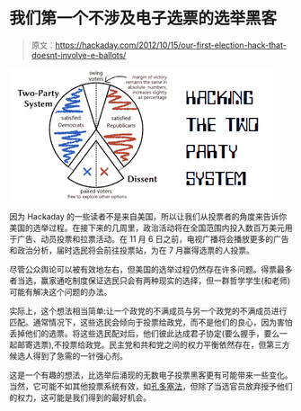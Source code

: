 # 我们第一个不涉及电子选票的选举黑客

> 原文：<https://hackaday.com/2012/10/15/our-first-election-hack-that-doesnt-involve-e-ballots/>

![](img/ef18d72af1613011af6634e232a2775e.png "two")

因为 Hackaday 的一些读者不是来自美国，所以让我们从投票者的角度来告诉你美国的选举过程。在接下来的几周里，政治活动将在全国范围内投入数百万美元用于广告、动员投票和拉票活动。在 11 月 6 日之前，电视广播将会播放更多的广告和政治分析，届时选民将会前往投票站，为在 7 月赢得选票的人投票。

尽管公众舆论可以被有效地左右，但美国的选举过程仍然存在许多问题。得票最多者当选，赢家通吃制度保证选民只会有两种现实的选择，但一群哲学学生(和老师)可能有解决这个问题的办法。

实际上，这个想法相当简单:让一个政党的不满成员与另一个政党的不满成员进行匹配。通常情况下，这些选民会倾向于投票给政党，而不是他们的良心，因为害怕丢掉他们的选票。将这些选民配对后，他们彼此达成君子协定(要么握手，要么一起邮寄选票),不投票给政党。民主党和共和党之间的权力平衡依然存在，但第三方候选人得到了急需的一针强心剂。

这是一个有趣的想法，比选举后涌现的无数电子投票黑客更有可能带来一些变化。当然，它可能不如其他投票系统有效，如[孔多塞法](http://en.wikipedia.org/wiki/Condorcet_method)，但除了当选官员放弃授予他们的权力，这可能是我们得到的最好机会。